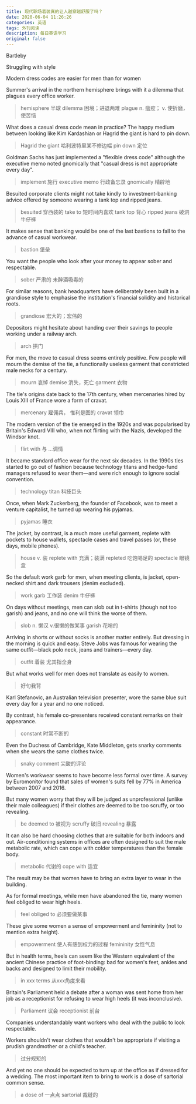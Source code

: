 ```yaml
---
title: 现代职场着装真的让人越穿越舒服了吗？
date: 2020-06-04 11:26:26
categories: 英语
tags: 外刊阅读
description: 每日英语学习
original: false
---
```



<!--more-->

Bartleby

Struggling with style

Modern dress codes are easier for men than for women

Summer's arrival in the northern hemisphere brings with it a dilemma that plagues every office worker.

> hemisphere 半球
> dilemma 困境；进退两难
> plague n. 瘟疫； v. 使折磨，使苦恼

What does a casual dress code mean in practice? The happy medium between looking like Kim Kardashian or Hagrid the giant is hard to pin down.

> Hagrid the giant 哈利波特里某不修边幅
> pin down 定位

Goldman Sachs has just implemented a "flexible dress code" although the executive memo noted gnomically that "casual dress is not appropriate every day". 

> implement 施行
> executive memo 行政备忘录
> gnomically 精辟地

Besuited corporate clients might not take kindly to investment-banking advice offered by someone wearing a tank top and ripped jeans.

> besuited 穿西装的
> take to 短时间内喜欢
> tank top 背心
> ripped jeans 破洞牛仔裤

It makes sense that banking would be one of the last bastions to fall to the advance of casual workwear. 

> bastion 堡垒

You want the people who look after your money to appear sober and respectable. 

> sober 严肃的 未醉酒吸毒的

For similar reasons, bank headquarters have deliberately been built in a grandiose style to emphasise the institution's financial solidity and historical roots.

> grandiose 宏大的；宏伟的

Depositors might hesitate about handing over their savings to people working under a railway arch.

> arch 拱门

For men, the move to casual dress seems entirely positive. Few people will mourn the demise of the tie, a functionally useless garment that constricted male necks for a century.

> mourn 哀悼
> demise 消失，死亡
> garment 衣物

The tie's origins date back to the 17th century, when mercenaries hired by Louis XIII of France wore a form of cravat.

> mercenary 雇佣兵， 惟利是图的
> cravat 领巾

The modern version of the tie emerged in the 1920s and was popularised by Britain's Edward VIII who, when not flirting with the Nazis, developed the Windsor knot. 

> flirt with 与 ...调情

It became standard office wear for the next six decades. In the 1990s ties started to go out of fashion because technology titans and hedge-fund managers refused to wear them—and were rich enough to ignore social convention. 

> technology titan 科技巨头

Once, when Mark Zuckerberg, the founder of Facebook, was to meet a venture capitalist, he turned up wearing his pyjamas.

> pyjamas 睡衣

The jacket, by contrast, is a much more useful garment, replete with pockets to house wallets, spectacle cases and travel passes (or, these days, mobile phones).

> house v. 装
> replete with 充满；装满
> repleted 吃饱喝足的
> spectacle 眼镜盒

So the default work garb for men, when meeting clients, is jacket, open-necked shirt and dark trousers (denim excluded).

> work garb 工作装
> denim 牛仔裤

On days without meetings, men can slob out in t-shirts (though not too garish) and jeans, and no one will think the worse of them. 

> slob n. 懒汉 v.很懒的做某事
> garish 花哨的

Arriving in shorts or without socks is another matter entirely. 
But dressing in the morning is quick and easy. Steve Jobs was famous for wearing the same outfit—black polo neck, jeans and trainers—every day.

> outfit 着装 尤其指全身

But what works well for men does not translate as easily to women.

> 好句我背

Karl Stefanovic, an Australian television presenter, wore the same blue suit every day for a year and no one noticed. 

By contrast, his female co-presenters received constant remarks on their appearance. 

> constant 时常不断的

Even the Duchess of Cambridge, Kate Middleton, gets snarky comments when she wears the same clothes twice.

> snaky comment 尖酸的评论

Women's workwear seems to have become less formal over time. A survey by Euromonitor found that sales of women's suits fell by 77% in America between 2007 and 2016.

But many women worry that they will be judged as unprofessional (unlike their male colleagues) if their clothes are deemed to be too scruffy, or too revealing. 

> be deemed to 被视为
> scruffy 破旧
> revealing 暴露

It can also be hard choosing clothes that are suitable for both indoors and out. Air-conditioning systems in offices are often designed to suit the male metabolic rate, which can cope with colder temperatures than the female body. 

> metabolic 代谢的
> cope with 适宜

The result may be that women have to bring an extra layer to wear in the building.

As for formal meetings, while men have abandoned the tie, many women feel obliged to wear high heels. 

> feel obliged to 必须要做某事

These give some women a sense of empowerment and femininity (not to mention extra height). 

> empowerment 使人有感到权力的过程
> femininity 女性气息

But in health terms, heels can seem like the Western equivalent of the ancient Chinese practice of foot-binding: bad for women's feet, ankles and backs and designed to limit their mobility. 

> in xxx terms 从xxx角度来看

Britain's Parliament held a debate after a woman was sent home from her job as a receptionist for refusing to wear high heels (it was inconclusive).

> Parliament 议会
> receptionist 前台

Companies understandably want workers who deal with the public to look respectable. 

Workers shouldn't wear clothes that wouldn't be appropriate if visiting a prudish grandmother or a child's teacher. 

> 过分规矩的

And yet no one should be expected to turn up at the office as if dressed for a wedding. The most important item to bring to work is a dose of sartorial common sense.

> a dose of 一点点
> sartorial 裁缝的